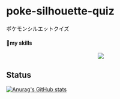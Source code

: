 # poke-silhouette-quiz
ポケモンシルエットクイズ

#### ‪🌱‬my skills
<p align="center">
  <a href="https://skillicons.dev">
    <img src="https://skillicons.dev/icons?i=git,github,figma,react,tailwind,html,css,js,ts" />
  </a>
</p>

## Status
[![Anurag's GitHub stats](https://github-readme-stats.vercel.app/api?username=yamanaka-kazuki)](https://github.com/anuraghazra/github-readme-stats)
